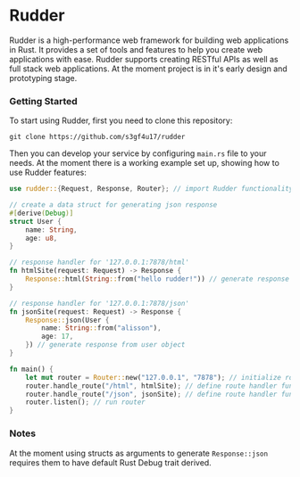 # Rudder

Rudder is a high-performance web framework for building web applications in Rust. It provides a set of tools and features to help you create web applications with ease. Rudder supports creating RESTful APIs as well as full stack web applications. At the moment project is in it's early design and prototyping stage.

### Getting Started

To start using Rudder, first you need to clone this repository:

```
git clone https://github.com/s3gf4u17/rudder
```

Then you can develop your service by configuring `main.rs` file to your needs. At the moment there is a working example set up, showing how to use Rudder features:

```rust
use rudder::{Request, Response, Router}; // import Rudder functionality

// create a data struct for generating json response
#[derive(Debug)]
struct User {
    name: String,
    age: u8,
}

// response handler for '127.0.0.1:7878/html'
fn htmlSite(request: Request) -> Response {
    Response::html(String::from("hello rudder!")) // generate response from string
}

// response handler for '127.0.0.1:7878/json'
fn jsonSite(request: Request) -> Response {
    Response::json(User {
        name: String::from("alisson"),
        age: 17,
    }) // generate response from user object
}

fn main() {
    let mut router = Router::new("127.0.0.1", "7878"); // initialize router (host,port)
    router.handle_route("/html", htmlSite); // define route handler function
    router.handle_route("/json", jsonSite); // define route handler function
    router.listen(); // run router
}
```

### Notes

At the moment using structs as arguments to generate `Response::json` requires them to have default Rust Debug trait derived.